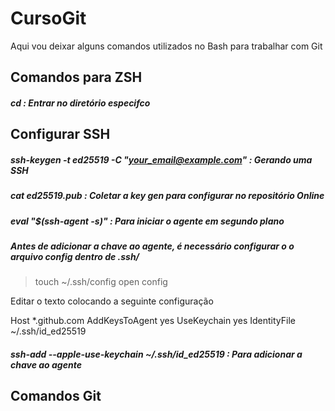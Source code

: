 # CursoGit

Aqui vou deixar alguns comandos utilizados no Bash para trabalhar com Git

## Comandos para ZSH

##### cd : Entrar no diretório especifco

## Configurar SSH

##### ssh-keygen -t ed25519 -C "your_email@example.com" : Gerando uma SSH
##### cat ed25519.pub : Coletar a key gen para configurar no repositório Online
##### eval "$(ssh-agent -s)" : Para iniciar o agente em segundo plano

##### Antes de adicionar a chave ao agente, é necessário configurar o o arquivo config dentro de .ssh/

> touch ~/.ssh/config
> open config

Editar o texto colocando a seguinte configuração

Host *.github.com
  AddKeysToAgent yes
  UseKeychain yes
  IdentityFile ~/.ssh/id_ed25519

##### ssh-add --apple-use-keychain ~/.ssh/id_ed25519 : Para adicionar a chave ao agente

## Comandos Git